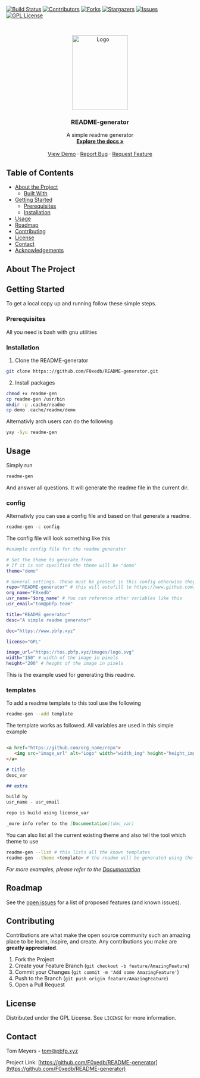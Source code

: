 
[![Build Status][build-shield]][build-url]
[![Contributors][contributors-shield]][contributors-url]
[![Forks][forks-shield]][forks-url]
[![Stargazers][stars-shield]][stars-url]
[![Issues][issues-shield]][issues-url]
[![GPL License][license-shield]][license-url]



<!-- PROJECT LOGO -->
<br />
<p align="center">
  <a href="https://github.com/F0xedb/README-generator">
    <img src="https://tos.pbfp.xyz/images/logo.svg" alt="Logo" width="150" height="200">
  </a>

  <h3 align="center">README-generator</h3>

  <p align="center">
    A simple readme generator
    <br />
    <a href="https://github.com/F0xedb/README-generator"><strong>Explore the docs »</strong></a>
    <br />
    <br />
    <a href="https://github.com/F0xedb/README-generator">View Demo</a>
    ·
    <a href="https://github.com/F0xedb/README-generator/issues">Report Bug</a>
    ·
    <a href="https://github.com/F0xedb/README-generator/issues">Request Feature</a>
  </p>
</p>



<!-- TABLE OF CONTENTS -->
## Table of Contents

* [About the Project](#about-the-project)
  * [Built With](#built-with)
* [Getting Started](#getting-started)
  * [Prerequisites](#prerequisites)
  * [Installation](#installation)
* [Usage](#usage)
* [Roadmap](#roadmap)
* [Contributing](#contributing)
* [License](#license)
* [Contact](#contact)
* [Acknowledgements](#acknowledgements)



<!-- ABOUT THE PROJECT -->
## About The Project


<!-- GETTING STARTED -->
## Getting Started

To get a local copy up and running follow these simple steps.

### Prerequisites

All you need is bash with gnu utilities


### Installation
 
1. Clone the README-generator
```sh
git clone https:://github.com/F0xedb/README-generator.git
```
2. Install packages
```sh
chmod +x readme-gen
cp readme-gen /usr/bin
mkdir -p .cache/readme
cp demo .cache/readme/demo
```

Alternativly arch users can do the following

```bash
yay -Syu readme-gen
```



<!-- USAGE EXAMPLES -->
## Usage

Simply run
```bash
readme-gen
```
And answer all questions.
It will generate the readme file in the current dir.

### config

Alternativly you can use a config file and based on that generate a readme.

```bash
readme-gen -c config
```

The config file will look something like this

```bash
#example config file for the readme generator

# Set the theme to generate from
# If it is not specified the theme will be "demo"
theme="demo"

# General settings. These must be present in this config otherwise they will be empty in the final result
repo="README-generator" # this will autofill to https://www.github.com/F0xedb/README-generator inside the readme template
org_name="F0xedb"
usr_name="$org_name" # You can reference other variables like this
usr_email="tom@pbfp.team"

title="README generator"
desc="A simple readme generator"

doc="https://www.pbfp.xyz"

license="GPL"

image_url="https://tos.pbfp.xyz/images/logo.svg"
width="150" # width of the image in pixels
height="200" # height of the image in pixels
```

This is the example used for generating this readme.

### templates

To add a readme template to this tool use the following

```bash
readme-gen --add template
```

The template works as followed. 
All variables are used in this simple example

```markdown

<a href="https://github.com/org_name/repo">
   <img src="image_url" alt="Logo" width="width_img" height="height_img">
</a>

# title
desc_var

## extra

build by
usr_name - usr_email

repo is build using license_var

_more info refer to the [Documentation](doc_var)

```

You can also list all the current existing theme and also tell the tool which theme to use

```bash
readme-gen --list # this lists all the known templates
readme-gen --theme <template> # the readme will be generated using the <template> theme
```


_For more examples, please refer to the [Documentation](https://github.com/F0xedb/README-generator/wiki)_



<!-- ROADMAP -->
## Roadmap

See the [open issues](https://github.com/F0xedb/README-generator/issues) for a list of proposed features (and known issues).



<!-- CONTRIBUTING -->
## Contributing

Contributions are what make the open source community such an amazing place to be learn, inspire, and create. Any contributions you make are **greatly appreciated**.

1. Fork the Project
2. Create your Feature Branch (`git checkout -b feature/AmazingFeature`)
3. Commit your Changes (`git commit -m 'Add some AmazingFeature'`)
4. Push to the Branch (`git push origin feature/AmazingFeature`)
5. Open a Pull Request



<!-- LICENSE -->
## License

Distributed under the GPL License. See `LICENSE` for more information.



<!-- CONTACT -->
## Contact

Tom Meyers - tom@pbfp.xyz

Project Link: [https://github.com/F0xedb/README-generator](https://github.com/F0xedb/README-generator)




<!-- MARKDOWN LINKS & IMAGES -->
<!-- https://www.markdownguide.org/basic-syntax/#reference-style-links -->
[build-shield]: https://jenkins.pbfp.xyz/buildStatus/icon?job=README-gen&style=flat-square
[build-url]: https://jenkins.pbfp.xyz/job/README-gen/
[contributors-shield]: https://img.shields.io/github/contributors/F0xedb/README-generator.svg?style=flat-square
[contributors-url]: https://github.com/F0xedb/README-generator/graphs/contributors
[forks-shield]: https://img.shields.io/github/forks/F0xedb/README-generator.svg?style=flat-square
[forks-url]: https://github.com/F0xedb/README-generator/network/members
[stars-shield]: https://img.shields.io/github/stars/F0xedb/README-generator.svg?style=flat-square
[stars-url]: https://github.com/F0xedb/README-generator/stargazers
[issues-shield]: https://img.shields.io/github/issues/F0xedb/README-generator.svg?style=flat-square
[issues-url]: https://github.com/F0xedb/README-generator/issues
[license-shield]: https://img.shields.io/github/license/F0xedb/README-generator.svg?style=flat-square
[license-url]: https://github.com/F0xedb/README-generator/blob/master/LICENSE.txt
[product-screenshot]: https://tos.pbfp.xyz/images/logo.svg
